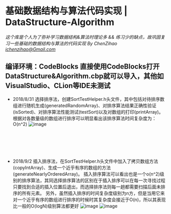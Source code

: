 # 基础数据结构与算法代码实现 | DataStructure-Algorithm
*这个库是个人为了弥补学习数据结构&算法时理论多 && 练习少的缺点，故巩固复习一些基础的数据结构与算法的代码实现 
By ChenZihao ichenzihao@Gmail.com*

**编译环境：CodeBlocks 直接使用CodeBlocks打开DataStructure&Algorithm.cbp就可以导入，其他如VisualStudio、CLion等IDE未测试**
-----------------
* 2018/8/31
 选择排序法，创建SortTestHelper.h头文件，其中包括对待排序数组进行随机生成(generatedRandomArray)、对排序算法结果正确性验证(isSorted)、对排序算法性能测试(testSort)以及对数组的打印(printArray)。根据对各数量级的数组进行排序可以明显看出该排序算法时间复杂度为：O(n^2)
![image](https://github.com/czhiemma/DataStructure-Algorithm/blob/master/READMEPIC/SelecetionSortTest.png)

<br/><br/>
-----------------
* 2018/9/2
 插入排序法，在SortTestHelper.h头文件中加入了拷贝数组方法(copyIntArray)、生成一个近乎有序的数组的方法(generateNearlyOrderedArray)。
 插入排序算法可以看出也是一个o(n^2)级别的排序算法，其同选择排序算法的区别在于插入排序可以在每一次寻找过程只要找到合适的插入位置后退出，而选择排序法则每一趟都需要扫描后面未排序的所有元素。
 另外，虽然插入排序的时间复杂度级别为n方，但是当用它来对一个近乎有序的数组进行排序的时候时其复杂度会接近于O(n)，所以其表现比一般的O(logN)级别算法都更好
  ![image](https://github.com/czhiemma/DataStructure-Algorithm/blob/master/READMEPIC/Selection&InsertionTest.png)
  ![image](https://github.com/czhiemma/DataStructure-Algorithm/blob/master/READMEPIC/NearlySortTest.png)
